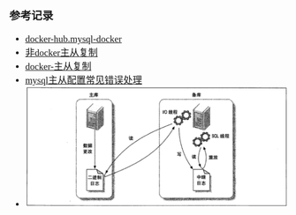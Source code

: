 <span  style="font-family: Simsun,serif; font-size: 17px; ">

### 参考记录

- [docker-hub.mysql-docker](https://hub.docker.com/_/mysql)
- [非docker主从复制](https://www.cnblogs.com/wolfstark/p/16505307.html)
- [docker-主从复制](https://blog.csdn.net/wuguandi/article/details/126595407)
- [mysql主从配置常见错误处理](http://t.zoukankan.com/easyidea-p-14323847.html)
- ![原理图](./pic/主从复制原理图%20.png)

</span>